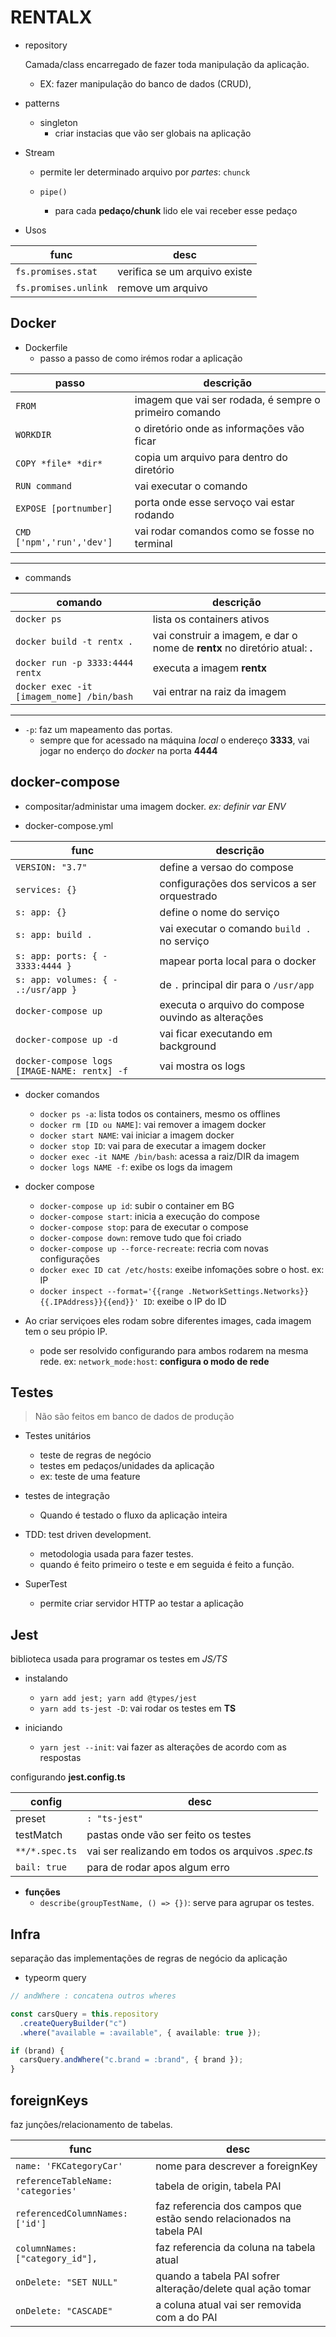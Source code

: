 # RENTALX

- repository

  Camada/class encarregado de fazer toda manipulação da aplicação.

  - EX: fazer manipulação do banco de dados (CRUD),

- patterns

  - singleton
    - criar instacias que vão ser globais na aplicação

- Stream

  - permite ler determinado arquivo por _partes_: `chunck`

  - `pipe()`
    - para cada **pedaço/chunk** lido ele vai receber esse pedaço

- Usos

| func                 | desc                          |
| -------------------- | ----------------------------- |
| `fs.promises.stat`   | verifica se um arquivo existe |
| `fs.promises.unlink` | remove um arquivo             |

## Docker

- Dockerfile
  - passo a passo de como irémos rodar a aplicação

| passo                     | descrição                                              |
| ------------------------- | ------------------------------------------------------ |
| `FROM`                    | imagem que vai ser rodada, é sempre o primeiro comando |
| `WORKDIR`                 | o diretório onde as informações vão ficar              |
| `COPY *file* *dir*`       | copia um arquivo para dentro do diretório              |
| `RUN command`             | vai executar o comando                                 |
| `EXPOSE [portnumber]`     | porta onde esse servoço vai estar rodando              |
| `CMD ['npm','run','dev']` | vai rodar comandos como se fosse no terminal           |

---

- commands

| comando                                   | descrição                                                                   |
| ----------------------------------------- | --------------------------------------------------------------------------- |
| `docker ps`                               | lista os containers ativos                                                  |
| `docker build -t rentx .`                 | vai construir a imagem, e dar o nome de **rentx** no diretório atual: **.** |
| `docker run -p 3333:4444 rentx`           | executa a imagem **rentx**                                                  |
| `docker exec -it [imagem_nome] /bin/bash` | vai entrar na raiz da imagem                                                |

---

- `-p`: faz um mapeamento das portas.
  - sempre que for acessado na máquina _local_ o endereço **3333**, vai jogar no enderço do _docker_ na porta **4444**

## docker-compose

- compositar/administar uma imagem docker. _ex: definir var ENV_

- docker-compose.yml

| func                                         | descrição                                          |
| -------------------------------------------- | -------------------------------------------------- |
| `VERSION: "3.7"`                             | define a versao do compose                         |
| `services: {}`                               | configurações dos servicos a ser orquestrado       |
| `s: app: {}`                                 | define o nome do serviço                           |
| `s: app: build .`                            | vai executar o comando `build .` no serviço        |
| `s: app: ports: { - 3333:4444 }`             | mapear porta local para o docker                   |
| `s: app: volumes: { - .:/usr/app }`          | de `.` principal dir para o `/usr/app`             |
| `docker-compose up`                          | executa o arquivo do compose ouvindo as alterações |
| `docker-compose up -d`                       | vai ficar executando em background                 |
| `docker-compose logs [IMAGE-NAME: rentx] -f` | vai mostra os logs                                 |

- docker comandos

  - `docker ps -a`: lista todos os containers, mesmo os offlines
  - `docker rm [ID ou NAME]`: vai remover a imagem docker
  - `docker start NAME`: vai iniciar a imagem docker
  - `docker stop ID`: vai para de executar a imagem docker
  - `docker exec -it NAME /bin/bash`: acessa a raiz/DIR da imagem
  - `docker logs NAME -f`: exibe os logs da imagem

- docker compose

  - `docker-compose up id`: subir o container em BG
  - `docker-compose start`: inicia a execução do compose
  - `docker-compose stop`: para de executar o compose
  - `docker-compose down`: remove tudo que foi criado
  - `docker-compose up --force-recreate`: recria com novas configurações
  - `docker exec ID cat /etc/hosts`: exeibe infomações sobre o host. ex: IP
  - `docker inspect --format='{{range .NetworkSettings.Networks}}{{.IPAddress}}{{end}}' ID`: exeibe o IP do ID

- Ao criar serviçoes eles rodam sobre diferentes images, cada imagem tem o seu própio IP.
  - pode ser resolvido configurando para ambos rodarem na mesma rede.
    ex: `network_mode:host`: **configura o modo de rede**

## Testes

> Não são feitos em banco de dados de produção

- Testes unitários

  - teste de regras de negócio
  - testes em pedaços/unidades da aplicação
  - ex: teste de uma feature

- testes de integração

  - Quando é testado o fluxo da aplicação inteira

- TDD: test driven development.

  - metodologia usada para fazer testes.
  - quando é feito primeiro o teste e em seguida é feito a função.

- SuperTest
  - permite criar servidor HTTP ao testar a aplicação

## Jest

biblioteca usada para programar os testes em _JS/TS_

- instalando

  - `yarn add jest; yarn add @types/jest`
  - `yarn add ts-jest -D`: vai rodar os testes em **TS**

- iniciando
  - `yarn jest --init`: vai fazer as alterações de acordo com as respostas

configurando **jest.config.ts**

| config         | desc                                               |
| -------------- | -------------------------------------------------- |
| preset         | `: "ts-jest"`                                      |
| testMatch      | pastas onde vão ser feito os testes                |
| `**/*.spec.ts` | vai ser realizando em todos os arquivos _.spec.ts_ |
| `bail: true`   | para de rodar apos algum erro                      |

- **funções**
  - `describe(groupTestName, () => {})`: serve para agrupar os testes.

## Infra

separação das implementações de regras de negócio da aplicação

- typeorm query

```ts
// andWhere : concatena outros wheres

const carsQuery = this.repository
  .createQueryBuilder("c")
  .where("available = :available", { available: true });

if (brand) {
  carsQuery.andWhere("c.brand = :brand", { brand });
}
```

## foreignKeys

faz junções/relacionamento de tabelas.

| func                               | desc                                                                 |
| ---------------------------------- | -------------------------------------------------------------------- |
| `name: 'FKCategoryCar'`            | nome para descrever a foreignKey                                     |
| `referenceTableName: 'categories'` | tabela de origin, tabela PAI                                         |
| `referencedColumnNames: ['id']`    | faz referencia dos campos que estão sendo relacionados na tabela PAI |
| `columnNames: ["category_id"],`    | faz referencia da coluna na tabela atual                             |
| `onDelete: "SET NULL"`             | quando a tabela PAI sofrer alteração/delete qual ação tomar          |
| `onDelete: "CASCADE"`              | a coluna atual vai ser removida com a do PAI                         |
